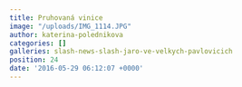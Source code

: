 ```yaml
---
title: Pruhovaná vinice
image: "/uploads/IMG_1114.JPG"
author: katerina-polednikova
categories: []
galleries: slash-news-slash-jaro-ve-velkych-pavlovicich
position: 24
date: '2016-05-29 06:12:07 +0000'
---
```

